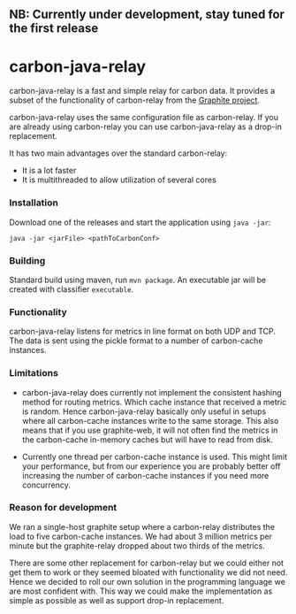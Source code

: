 ## NB: Currently under development, stay tuned for the first release

# carbon-java-relay
carbon-java-relay is a fast and simple relay for carbon data. It provides a subset of the functionality of carbon-relay from the [Graphite project](https://github.com/graphite-project/).

carbon-java-relay uses the same configuration file as carbon-relay. If you are already using carbon-relay you can use carbon-java-relay as a drop-in replacement.

It has two main advantages over the standard carbon-relay:

* It is a lot faster
* It is multithreaded to allow utilization of several cores

### Installation

Download one of the releases and start the application using `java -jar`:

    java -jar <jarFile> <pathToCarbonConf>
    
### Building

Standard build using maven, run `mvn package`. An executable jar will be created with classifier `executable`.

### Functionality

carbon-java-relay listens for metrics in line format on both UDP and TCP. The data is sent using the pickle format to a number of carbon-cache instances.

### Limitations

* carbon-java-relay does currently not implement the consistent hashing method for routing metrics. Which cache instance that received a metric is random. Hence carbon-java-relay basically only useful in setups where all carbon-cache instances write to the same storage. This also means that if you use graphite-web, it will not often find the metrics in the carbon-cache in-memory caches but will have to read from disk.

* Currently one thread per carbon-cache instance is used. This might limit your performance, but from our experience you are probably better off increasing the number of carbon-cache instances if you need more concurrency.

### Reason for development

We ran a single-host graphite setup where a carbon-relay distributes the load to five carbon-cache instances. We had about 3 million metrics per minute but the graphite-relay dropped about two thirds of the metrics.

There are some other replacement for carbon-relay but we could either not get them to work or they seemed bloated with functionality we did not need. Hence we decided to roll our own solution in the programming language we are most confident with. This way we could make the implementation as simple as possible as well as support drop-in replacement.

